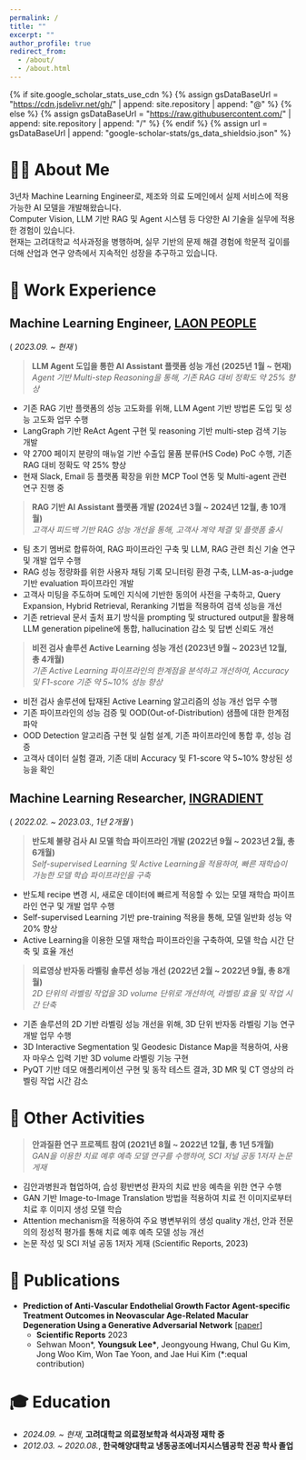 ```yaml
---
permalink: /
title: ""
excerpt: ""
author_profile: true
redirect_from: 
  - /about/
  - /about.html
---
```


{% if site.google_scholar_stats_use_cdn %}
{% assign gsDataBaseUrl = "https://cdn.jsdelivr.net/gh/" | append: site.repository | append: "@" %}
{% else %}
{% assign gsDataBaseUrl = "https://raw.githubusercontent.com/" | append: site.repository | append: "/" %}
{% endif %}
{% assign url = gsDataBaseUrl | append: "google-scholar-stats/gs_data_shieldsio.json" %}

<span class='anchor' id='about-me'></span>

# 👋🏻 About Me

3년차 Machine Learning Engineer로, 제조와 의료 도메인에서 실제 서비스에 적용 가능한 AI 모델을 개발해왔습니다.  
Computer Vision, LLM 기반 RAG 및 Agent 시스템 등 다양한 AI 기술을 실무에 적용한 경험이 있습니다.  
현재는 고려대학교 석사과정을 병행하며, 실무 기반의 문제 해결 경험에 학문적 깊이를 더해 산업과 연구 양측에서 지속적인 성장을 추구하고 있습니다.

# 💼 Work Experience

## Machine Learning Engineer, <a href="https://laonpeople.com/main/main.php">LAON PEOPLE</a>
  ( *2023.09. ~ 현재* )

  > **LLM Agent 도입을 통한 AI Assistant 플랫폼 성능 개선 (2025년 1월 ~ 현재)**  
    *Agent 기반 Multi-step Reasoning을 통해, 기존 RAG 대비 정확도 약 25% 향상*
  - 기존 RAG 기반 플랫폼의 성능 고도화를 위해, LLM Agent 기반 방법론 도입 및 성능 고도화 업무 수행
  - LangGraph 기반 ReAct Agent 구현 및 reasoning 기반 multi-step 검색 기능 개발
  - 약 2700 페이지 분량의 매뉴얼 기반 수출입 물품 분류(HS Code) PoC 수행, 기존 RAG 대비 정확도 약 25% 향상
  - 현재 Slack, Email 등 플랫폼 확장을 위한 MCP Tool 연동 및 Multi-agent 관련 연구 진행 중

  > **RAG 기반 AI Assistant 플랫폼 개발 (2024년 3월 ~ 2024년 12월, 총 10개월)**  
    *고객사 피드백 기반 RAG 성능 개선을 통해, 고객사 계약 체결 및 플랫폼 출시*
  - 팀 초기 멤버로 합류하여, RAG 파이프라인 구축 및 LLM, RAG 관련 최신 기술 연구 및 개발 업무 수행
  - RAG 성능 정량화를 위한 사용자 채팅 기록 모니터링 환경 구축, LLM-as-a-judge 기반 evaluation 파이프라인 개발
  - 고객사 미팅을 주도하며 도메인 지식에 기반한 동의어 사전을 구축하고, Query Expansion, Hybrid Retrieval, Reranking 기법을 적용하여 검색 성능을 개선
  - 기존 retrieval 문서 출처 표기 방식을 prompting 및 structured output을 활용해 LLM generation pipeline에 통합, hallucination 감소 및 답변 신뢰도 개선

  > **비전 검사 솔루션 Active Learning 성능 개선 (2023년 9월 ~ 2023년 12월, 총 4개월)**  
    *기존 Active Learning 파이프라인의 한계점을 분석하고 개선하여, Accuracy 및 F1-score 기준 약 5~10% 성능 향상*
  - 비전 검사 솔루션에 탑재된 Active Learning 알고리즘의 성능 개선 업무 수행
  - 기존 파이프라인의 성능 검증 및 OOD(Out-of-Distribution) 샘플에 대한 한계점 파악
  - OOD Detection 알고리즘 구현 및 실험 설계, 기존 파이프라인에 통합 후, 성능 검증
  - 고객사 데이터 실험 결과, 기존 대비 Accuracy 및 F1-score 약 5~10% 향상된 성능을 확인

## **Machine Learning Researcher, <a href="https://www.ingradient.ai/">INGRADIENT</a>**
  ( *2022.02. ~ 2023.03., 1년 2개월* )

  > **반도체 불량 검사 AI 모델 학습 파이프라인 개발 (2022년 9월 ~ 2023년 2월, 총 6개월)**  
    *Self-supervised Learning 및 Active Learning을 적용하여, 빠른 재학습이 가능한 모델 학습 파이프라인을 구축*
  - 반도체 recipe 변경 시, 새로운 데이터에 빠르게 적응할 수 있는 모델 재학습 파이프라인 연구 및 개발 업무 수행
  - Self-supervised Learning 기반 pre-training 적용을 통해, 모델 일반화 성능 약 20% 향상  
  - Active Learning을 이용한 모델 재학습 파이프라인을 구축하여, 모델 학습 시간 단축 및 효율 개선

  > **의료영상 반자동 라벨링 솔루션 성능 개선 (2022년 2월 ~ 2022년 9월, 총 8개월)**  
    *2D 단위의 라벨링 작업을 3D volume 단위로 개선하여, 라벨링 효율 및 작업 시간 단축*
  - 기존 솔루션의 2D 기반 라벨링 성능 개선을 위해, 3D 단위 반자동 라벨링 기능 연구 개발 업무 수행
  - 3D Interactive Segmentation 및 Geodesic Distance Map을 적용하여, 사용자 마우스 입력 기반 3D volume 라벨링 기능 구현
  - PyQT 기반 데모 애플리케이션 구현 및 동작 테스트 결과, 3D MR 및 CT 영상의 라벨링 작업 시간 감소

# 📖 Other Activities

> **안과질환 연구 프로젝트 참여 (2021년 8월 ~ 2022년 12월, 총 1년 5개월)**  
  *GAN을 이용한 치료 예후 예측 모델 연구를 수행하여, SCI 저널 공동 1저자 논문 게재*
  - 김안과병원과 협업하여, 습성 황반변성 환자의 치료 반응 예측을 위한 연구 수행
  - GAN 기반 Image-to-Image Translation 방법을 적용하여 치료 전 이미지로부터 치료 후 이미지 생성 모델 학습
  - Attention mechanism을 적용하여 주요 병변부위의 생성 quality 개선, 안과 전문의의 정성적 평가를 통해 치료 예후 예측 모델 성능 개선
  - 논문 작성 및 SCI 저널 공동 1저자 게재 (Scientific Reports, 2023)

# 📄 Publications

- **Prediction of Anti-Vascular Endothelial Growth Factor Agent-specific Treatment Outcomes in Neovascular Age-Related Macular Degeneration Using a Generative Adversarial Network** \[[paper](https://www.nature.com/articles/s41598-023-32398-7)\]  
  - **Scientific Reports** 2023  
  - Sehwan Moon\*, **Youngsuk Lee\***, Jeongyoung Hwang, Chul Gu Kim, Jong Woo Kim, Won Tae Yoon, and Jae Hui Kim (\*:equal contribution)

# 🎓 Education

- *2024.09. ~ 현재*, **고려대학교 의료정보학과 석사과정 재학 중**
- *2012.03. ~ 2020.08.*, **한국해양대학교 냉동공조에너지시스템공학 전공 학사 졸업**
